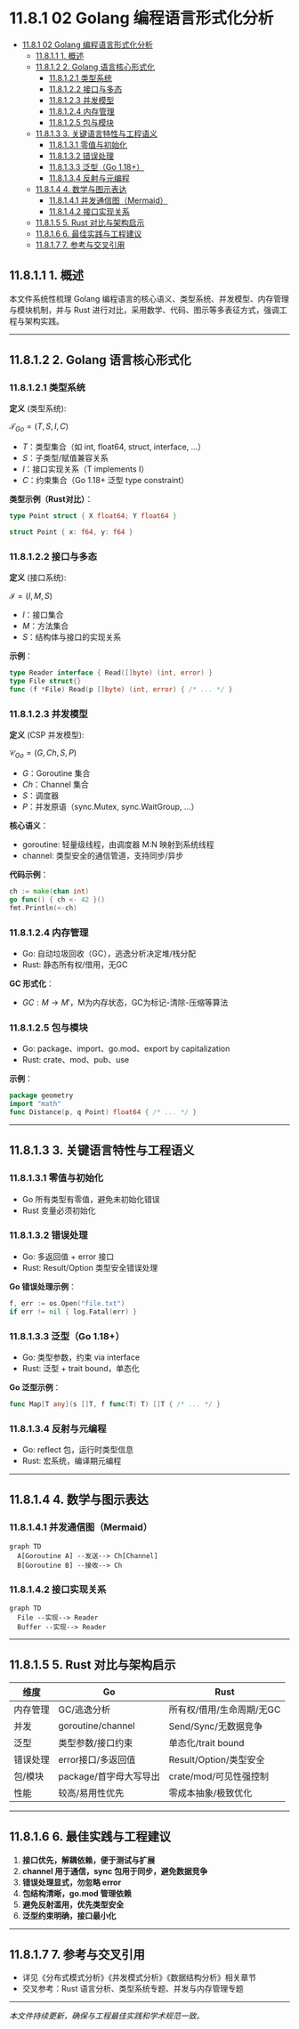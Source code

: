 # 11.8.1 02 Golang 编程语言形式化分析

<!-- TOC START -->
- [11.8.1 02 Golang 编程语言形式化分析](#02-golang-编程语言形式化分析)
  - [11.8.1.1 1. 概述](#1-概述)
  - [11.8.1.2 2. Golang 语言核心形式化](#2-golang-语言核心形式化)
    - [11.8.1.2.1 类型系统](#类型系统)
    - [11.8.1.2.2 接口与多态](#接口与多态)
    - [11.8.1.2.3 并发模型](#并发模型)
    - [11.8.1.2.4 内存管理](#内存管理)
    - [11.8.1.2.5 包与模块](#包与模块)
  - [11.8.1.3 3. 关键语言特性与工程语义](#3-关键语言特性与工程语义)
    - [11.8.1.3.1 零值与初始化](#零值与初始化)
    - [11.8.1.3.2 错误处理](#错误处理)
    - [11.8.1.3.3 泛型（Go 1.18+）](#泛型（go-118+）)
    - [11.8.1.3.4 反射与元编程](#反射与元编程)
  - [11.8.1.4 4. 数学与图示表达](#4-数学与图示表达)
    - [11.8.1.4.1 并发通信图（Mermaid）](#并发通信图（mermaid）)
    - [11.8.1.4.2 接口实现关系](#接口实现关系)
  - [11.8.1.5 5. Rust 对比与架构启示](#5-rust-对比与架构启示)
  - [11.8.1.6 6. 最佳实践与工程建议](#6-最佳实践与工程建议)
  - [11.8.1.7 7. 参考与交叉引用](#7-参考与交叉引用)
<!-- TOC END -->














## 11.8.1.1 1. 概述

本文件系统性梳理 Golang 编程语言的核心语义、类型系统、并发模型、内存管理与模块机制，并与 Rust 进行对比，采用数学、代码、图示等多表征方式，强调工程与架构实践。

---

## 11.8.1.2 2. Golang 语言核心形式化

### 11.8.1.2.1 类型系统

**定义** (类型系统):

$\mathcal{T}_{Go} = (T, S, I, C)$

- $T$：类型集合（如 int, float64, struct, interface, ...）
- $S$：子类型/赋值兼容关系
- $I$：接口实现关系（T implements I）
- $C$：约束集合（Go 1.18+ 泛型 type constraint）

**类型示例（Rust对比）**：

```go
type Point struct { X float64; Y float64 }
```

```rust
struct Point { x: f64, y: f64 }
```

### 11.8.1.2.2 接口与多态

**定义** (接口系统):

$\mathcal{I} = (I, M, S)$

- $I$：接口集合
- $M$：方法集合
- $S$：结构体与接口的实现关系

**示例**：

```go
type Reader interface { Read([]byte) (int, error) }
type File struct{}
func (f *File) Read(p []byte) (int, error) { /* ... */ }
```

### 11.8.1.2.3 并发模型

**定义** (CSP 并发模型):

$\mathcal{C}_{Go} = (G, Ch, S, P)$

- $G$：Goroutine 集合
- $Ch$：Channel 集合
- $S$：调度器
- $P$：并发原语（sync.Mutex, sync.WaitGroup, ...）

**核心语义**：

- goroutine: 轻量级线程，由调度器 M:N 映射到系统线程
- channel: 类型安全的通信管道，支持同步/异步

**代码示例**：

```go
ch := make(chan int)
go func() { ch <- 42 }()
fmt.Println(<-ch)
```

### 11.8.1.2.4 内存管理

- Go: 自动垃圾回收（GC），逃逸分析决定堆/栈分配
- Rust: 静态所有权/借用，无GC

**GC 形式化**：

- $GC: M \rightarrow M'$，M为内存状态，GC为标记-清除-压缩等算法

### 11.8.1.2.5 包与模块

- Go: package、import、go.mod、export by capitalization
- Rust: crate、mod、pub、use

**示例**：

```go
package geometry
import "math"
func Distance(p, q Point) float64 { /* ... */ }
```

---

## 11.8.1.3 3. 关键语言特性与工程语义

### 11.8.1.3.1 零值与初始化

- Go 所有类型有零值，避免未初始化错误
- Rust 变量必须初始化

### 11.8.1.3.2 错误处理

- Go: 多返回值 + error 接口
- Rust: Result/Option 类型安全错误处理

**Go 错误处理示例**：

```go
f, err := os.Open("file.txt")
if err != nil { log.Fatal(err) }
```

### 11.8.1.3.3 泛型（Go 1.18+）

- Go: 类型参数，约束 via interface
- Rust: 泛型 + trait bound，单态化

**Go 泛型示例**：

```go
func Map[T any](s []T, f func(T) T) []T { /* ... */ }
```

### 11.8.1.3.4 反射与元编程

- Go: reflect 包，运行时类型信息
- Rust: 宏系统，编译期元编程

---

## 11.8.1.4 4. 数学与图示表达

### 11.8.1.4.1 并发通信图（Mermaid）

```mermaid
graph TD
  A[Goroutine A] --发送--> Ch[Channel]
  B[Goroutine B] --接收--> Ch
```

### 11.8.1.4.2 接口实现关系

```mermaid
graph TD
  File --实现--> Reader
  Buffer --实现--> Reader
```

---

## 11.8.1.5 5. Rust 对比与架构启示

| 维度         | Go                          | Rust                         |
|--------------|-----------------------------|------------------------------|
| 内存管理     | GC/逃逸分析                 | 所有权/借用/生命周期/无GC     |
| 并发         | goroutine/channel           | Send/Sync/无数据竞争         |
| 泛型         | 类型参数/接口约束           | 单态化/trait bound           |
| 错误处理     | error接口/多返回值          | Result/Option/类型安全       |
| 包/模块      | package/首字母大写导出      | crate/mod/可见性强控制       |
| 性能         | 较高/易用性优先             | 零成本抽象/极致优化          |

---

## 11.8.1.6 6. 最佳实践与工程建议

1. **接口优先，解耦依赖，便于测试与扩展**
2. **channel 用于通信，sync 包用于同步，避免数据竞争**
3. **错误处理显式，勿忽略 error**
4. **包结构清晰，go.mod 管理依赖**
5. **避免反射滥用，优先类型安全**
6. **泛型约束明确，接口最小化**

---

## 11.8.1.7 7. 参考与交叉引用

- 详见《分布式模式分析》《并发模式分析》《数据结构分析》相关章节
- 交叉参考：Rust 语言分析、类型系统专题、并发与内存管理专题

---

*本文件持续更新，确保与工程最佳实践和学术规范一致。*
